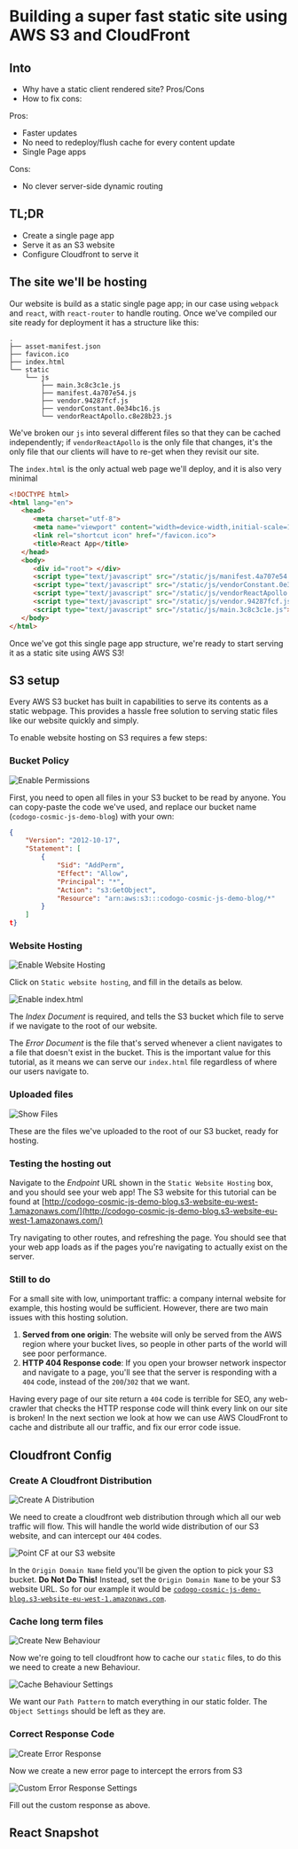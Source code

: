 # Building a super fast static site using AWS S3 and CloudFront

## Into
+ Why have a static client rendered site? Pros/Cons
+ How to fix cons:

Pros:
+ Faster updates
+ No need to redeploy/flush cache for every content update
+ Single Page apps

Cons:
+ No clever server-side dynamic routing

## TL;DR
+ Create a single page app
+ Serve it as an S3 website
+ Configure Cloudfront to serve it

## The site we'll be hosting

Our website is build as a static single page app; in our case using `webpack` and `react`, with `react-router` to handle routing.
Once we've compiled our site ready for deployment it has a structure like this:

```
.
├── asset-manifest.json
├── favicon.ico
├── index.html
└── static
    └── js
        ├── main.3c8c3c1e.js
        ├── manifest.4a707e54.js
        ├── vendor.94287fcf.js
        ├── vendorConstant.0e34bc16.js
        └── vendorReactApollo.c8e28b23.js
```

We've broken our `js` into several different files so that they can be cached independently; if `vendorReactApollo` is the only file that changes, it's the only file that our clients will have to re-get when they revisit our site.

The `index.html` is the only actual web page we'll deploy, and it is also very minimal

``` html
<!DOCTYPE html>
<html lang="en">
   <head>
      <meta charset="utf-8">
      <meta name="viewport" content="width=device-width,initial-scale=1,shrink-to-fit=no">
      <link rel="shortcut icon" href="/favicon.ico">
      <title>React App</title>
   </head>
   <body>
      <div id="root"> </div>
      <script type="text/javascript" src="/static/js/manifest.4a707e54.js"> </script>
      <script type="text/javascript" src="/static/js/vendorConstant.0e34bc16.js"></script>
      <script type="text/javascript" src="/static/js/vendorReactApollo.c8e28b23.js"></script>
      <script type="text/javascript" src="/static/js/vendor.94287fcf.js"></script>
      <script type="text/javascript" src="/static/js/main.3c8c3c1e.js"></script>
   </body>
</html>
```

Once we've got this single page app structure, we're ready to start serving it as a static site using AWS S3!

## S3 setup

Every AWS S3 bucket has built in capabilities to serve its contents as a static webpage. This provides a hassle free solution to serving static files like our website quickly and simply.

To enable website hosting on S3 requires a few steps:

### Bucket Policy
![Enable Permissions](/img/s3_permissions_1.png)

First, you need to open all files in your S3 bucket to be read by anyone. You can copy-paste the code we've used, and replace our bucket name (`codogo-cosmic-js-demo-blog`) with your own:

```json
{
    "Version": "2012-10-17",
    "Statement": [
        {
            "Sid": "AddPerm",
            "Effect": "Allow",
            "Principal": "*",
            "Action": "s3:GetObject",
            "Resource": "arn:aws:s3:::codogo-cosmic-js-demo-blog/*"
        }
    ]
t}
```

### Website Hosting

![Enable Website Hosting](/img/s3_website_1.png)

Click on `Static website hosting`, and fill in the details as below.

![Enable index.html](/img/s3_website_2.png)

The _Index Document_ is required, and tells the S3 bucket which file to serve if we navigate to the root of our website.

The _Error Document_ is the file that's served whenever a client navigates to a file that doesn't exist in the bucket. This is the important value for this tutorial, as it means we can serve our `index.html` file regardless of where our users navigate to.

### Uploaded files

![Show Files](/img/s3_files_1.png)

These are the files we've uploaded to the root of our S3 bucket, ready for hosting.

### Testing the hosting out

Navigate to the _Endpoint_ URL shown in the `Static Website Hosting` box, and you should see your web app! The S3 website for this tutorial can be found at [http://codogo-cosmic-js-demo-blog.s3-website-eu-west-1.amazonaws.com/](http://codogo-cosmic-js-demo-blog.s3-website-eu-west-1.amazonaws.com/)

Try navigating to other routes, and refreshing the page. You should see that your web app loads as if the pages you're navigating to actually exist on the server.

### Still to do

For a small site with low, unimportant traffic: a company internal website for example, this hosting would be sufficient. However, there are two main issues with this hosting solution.

1. __Served from one origin__: The website will only be served from the AWS region where your bucket lives, so people in other parts of the world will see poor performance.
2. __HTTP 404 Response code__: If you open your browser network inspector and navigate to a page, you'll see that the server is responding with a `404` code, instead of the `200`/`302` that we want.

Having every page of our site return a `404` code is terrible for SEO, any web-crawler that checks the HTTP response code will think every link on our site is broken! In the next section we look at how we can use AWS CloudFront to cache and distribute all our traffic, and fix our error code issue.

## Cloudfront Config

### Create A Cloudfront Distribution

![Create A Distribution](/img/cf_create_1.png)

We need to create a cloudfront web distribution through which all our web traffic will flow. This will handle the world wide distribution of our S3 website, and can intercept our `404` codes.

![Point CF at our S3 website](/img/cf_create_2.png)

In the `Origin Domain Name` field you'll be given the option to pick your S3 bucket. __Do Not Do This!__ Instead, set the `Origin Domain Name` to be your S3 website URL. So for our example it would be [`codogo-cosmic-js-demo-blog.s3-website-eu-west-1.amazonaws.com`](codogo-cosmic-js-demo-blog.s3-website-eu-west-1.amazonaws.com).

### Cache long term files

![Create New Behaviour](/img/cf_edit_1.png)

Now we're going to tell cloudfront how to cache our `static` files, to do this we need to create a new Behaviour.

![Cache Behaviour Settings](/img/cf_edit_2.png)

We want our `Path Pattern` to match everything in our static folder. The `Object Settings` should be left as they are.

### Correct Response Code

![Create Error Response](/img/cf_edit_4.png)

Now we create a new error page to intercept the errors from S3

![Custom Error Response Settings](/img/cf_edit_5.png)

Fill out the custom response as above.

## React Snapshot


